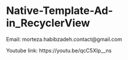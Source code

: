 # Native-Template-Ad-in_RecyclerView
<p>Email: morteza.habibzadeh.contact@gmail.com</p>
Youtube link: https://youtu.be/qcC5XIp__ns
